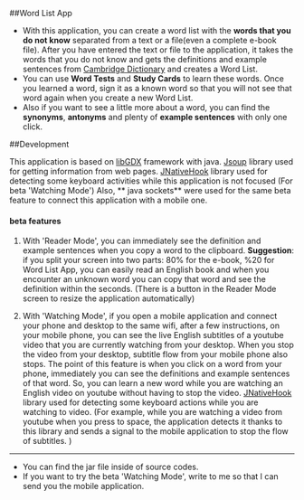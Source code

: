 ##Word List App

- With this application, you can create a word list with the **words that you do not know** separated from a text or a file(even a complete e-book file). 
After you have entered the text or file to the application, it takes the words that you do not know and gets the definitions and example sentences from [Cambridge Dictionary](https://dictionary.cambridge.org/tr/ "Cambridge Dictionary") and creates a Word List.
- You can use **Word Tests** and **Study Cards** to learn these words. Once you learned a word, sign it as a known word so that you will not see that word again when you create a new Word List.
- Also if you want to see a little more about a word, you can find the **synonyms**, **antonyms** and plenty of **example sentences** with only one click.

##Development

This application is based on [libGDX](https://libgdx.com/ "libGDX")  framework with java.
[Jsoup](https://jsoup.org/) library used for getting information from web pages.
[JNativeHook](https://github.com/kwhat/jnativehook "JNativeHook") library used for detecting some keyboard activities while this application is not focused (For beta 'Watching Mode')
Also, ** java sockets** were used for the same beta feature to connect this application with a mobile one.

#### beta features

1.  With 'Reader Mode',   you can immediately see the definition and example sentences when you copy a word to the clipboard.
	**Suggestion**: if you split your screen into two parts: 80% for the e-book, %20 for Word List App, you can easily read an English book and when you encounter an unknown word you can copy that word and see the definition within the seconds. (There is a button in the Reader Mode screen to resize the application automatically)

2. With 'Watching Mode', if you open a mobile application and connect your phone and desktop to the same wifi, after a few instructions, on your mobile phone, you can see the live English subtitles of a youtube video that you are currently watching from your desktop. When you stop the video from your desktop, subtitle flow from your mobile phone also stops.
The point of this feature is when you click on a word from your phone, immediately you can see the definitions and example sentences of that word. So, you can learn a new word while you are watching an English video on youtube without having to stop the video.
[JNativeHook](https://github.com/kwhat/jnativehook "JNativeHook") library used for detecting some keyboard actions while you are watching to video. 
(For example, while you are watching a video from youtube when you press to space, the application detects it thanks to this library and sends a signal to the mobile application to stop the flow of subtitles. )



------------

- You can find the jar file inside of source codes.
- If you want to try the beta 'Watching Mode', write to me so that I can send you the mobile application.

